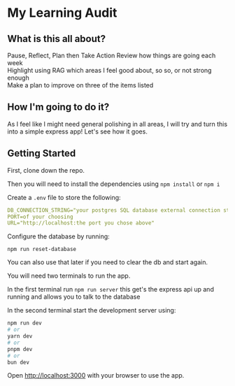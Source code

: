 # My Learning Audit

## What is this all about?

Pause, Reflect, Plan then Take Action
Review how things are going each week<br>
Highlight using RAG which areas I feel good about, so so, or not strong enough<br>
Make a plan to improve on three of the items listed

## How I'm going to do it?

As I feel like I might need general polishing in all areas, I will try and turn this into a simple express app!
Let's see how it goes.

## Getting Started

First, clone down the repo.

Then you will need to install the dependencies using `npm install` or `npm i`

Create a `.env` file to store the following:

```yaml
DB_CONNECTION_STRING="your postgres SQL database external connection string"
PORT=of your choosing
URL="http://localhost:the port you chose above"
```

Configure the database by running:

`npm run reset-database`

You can also use that later if you need to clear the db and start again.

You will need two terminals to run the app.

In the first terminal run `npm run server` this get's the express api up and running and allows you to talk to the database

In the second terminal start the development server using:

```bash
npm run dev
# or
yarn dev
# or
pnpm dev
# or
bun dev
```

Open [http://localhost:3000](http://localhost:3000) with your browser to use the app.
